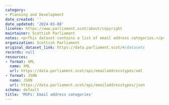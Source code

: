 ```yaml
---
category:
- Planning and Development
date_created: ''
date_updated: '2024-03-08'
license: https://www.parliament.scot/about/copyright
maintainer: Scottish Parliament
notes: <p>This dataset contains a list of email address categories.</p>
organization: Scottish Parliament
original_dataset_link: https://data.parliament.scot/#/datasets
records: null
resources:
- format: XML
  name: XML
  url: https://data.parliament.scot/api/emailaddresstypes/xml
- format: JSON
  name: JSON
  url: https://data.parliament.scot/api/emailaddresstypes/json
schema: default
title: 'MSPs: Email address categories'
---
```

